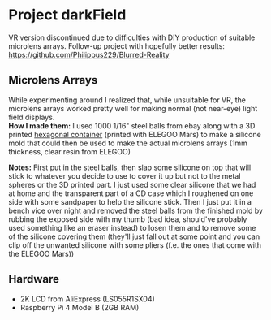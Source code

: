 # Project darkField
VR version discontinued due to difficulties with DIY production of suitable microlens arrays.
Follow-up project with hopefully better results: https://github.com/Philippus229/Blurred-Reality

## Microlens Arrays
While experimenting around I realized that, while unsuitable for VR, the microlens arrays worked pretty well for making normal (not near-eye) light field displays.<br/>
**How I made them:** I used 1000 1/16" steel balls from ebay along with a 3D printed <a href="https://www.tinkercad.com/things/1YWJrtPxQ6g-terrific-hango-jofo">hexagonal container</a> (printed with ELEGOO Mars) to make a silicone mold that could then be used to make the actual microlens arrays (1mm thickness, clear resin from ELEGOO)

**Notes:** First put in the steel balls, then slap some silicone on top that will stick to whatever you decide to use to cover it up but not to the metal spheres or the 3D printed part. I just used some clear silicone that we had at home and the transparent part of a CD case which I roughened on one side with some sandpaper to help the silicone stick. Then I just put it in a bench vice over night and removed the steel balls from the finished mold by rubbing the exposed side with my thumb (bad idea, should've probably used something like an eraser instead) to losen them and to remove some of the silicone covering them (they'll just fall out at some point and you can clip off the unwanted silicone with some pliers (f.e. the ones that come with the ELEGOO Mars))

## Hardware
- 2K LCD from AliExpress (LS055R1SX04)
- Raspberry Pi 4 Model B (2GB RAM)

